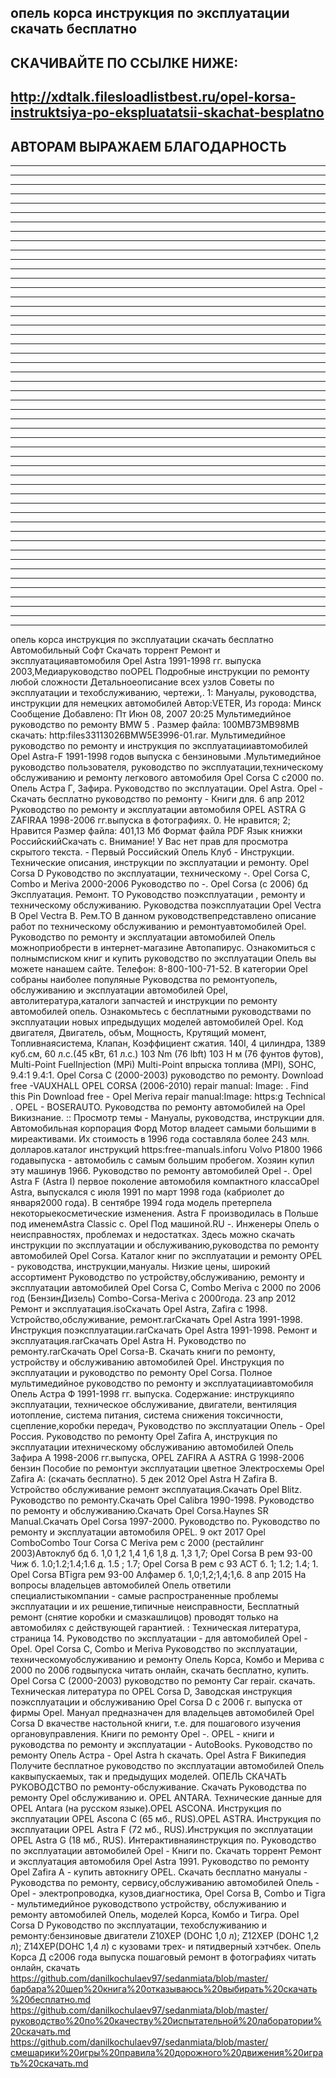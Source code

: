опель корса инструкция по эксплуатации скачать бесплатно
--------------------------------------------------
СКАЧИВАЙТЕ ПО ССЫЛКЕ НИЖЕ:
--------------------------------------------------
http://xdtalk.filesloadlistbest.ru/opel-korsa-instruktsiya-po-ekspluatatsii-skachat-besplatno
--------------------------------------------------
АВТОРАМ ВЫРАЖАЕМ БЛАГОДАРНОСТЬ
--------------------------------------------------
--------------------------------------------------
--------------------------------------------------
--------------------------------------------------
--------------------------------------------------
--------------------------------------------------
--------------------------------------------------
--------------------------------------------------
--------------------------------------------------
--------------------------------------------------
--------------------------------------------------
--------------------------------------------------
--------------------------------------------------
--------------------------------------------------
--------------------------------------------------
--------------------------------------------------
--------------------------------------------------
--------------------------------------------------
--------------------------------------------------
--------------------------------------------------
--------------------------------------------------
--------------------------------------------------
--------------------------------------------------
--------------------------------------------------
--------------------------------------------------
--------------------------------------------------
--------------------------------------------------
--------------------------------------------------
--------------------------------------------------
--------------------------------------------------
--------------------------------------------------
--------------------------------------------------
--------------------------------------------------
--------------------------------------------------
--------------------------------------------------
--------------------------------------------------
--------------------------------------------------
--------------------------------------------------
--------------------------------------------------
--------------------------------------------------
--------------------------------------------------
--------------------------------------------------
--------------------------------------------------
--------------------------------------------------
--------------------------------------------------
--------------------------------------------------
--------------------------------------------------
--------------------------------------------------
--------------------------------------------------
--------------------------------------------------
--------------------------------------------------
опель корса инструкция по эксплуатации скачать бесплатно Автомобильный Софт  Скачать торрент Ремонт и эксплуатацияавтомобиля Opel Astra 1991-1998 гг. выпуска 2003,Медиаруководство поOPEL  Подробные инструкции по ремонту любой сложности Детальноеописание всех узлов Советы по эксплуатации и техобслуживанию, чертежи,. 1: Мануалы, руководства, инструкции для немецких автомобилей Автор:VETER, Из города: Минск Сообщение Добавлено: Пт Июн 08, 2007 20:25 Мультимедийное руководство по ремонту BMW 5 . Размер файла: 100MB73MB98MB скачать: http:files33113026BMW5E3996-01.rar. Мультимедийное руководство по ремонту и инструкция по эксплуатацииавтомобилей Opel Astra-F 1991-1998 годов выпуска с бензиновыми .Мультимедийное руководство пользователя, руководство по эксплуатации,техническому обслуживанию и ремонту легкового автомобиля Opel Corsa C с2000 по. Опель Астра Г, Зафира. Руководство по эксплуатации. Opel Astra. Opel - Скачать бесплатно руководство по ремонту - Книги для. 6 апр 2012  Руководство по ремонту и эксплуатации автомобиля OPEL ASTRA G  ZAFIRAA 1998-2006 гг.выпуска в фотографиях. 0. Не нравится; 2; Нравится Размер файла: 401,13 Мб Формат файла PDF Язык книжки РоссийскийСкачать с. Внимание! У Вас нет прав для просмотра скрытого текста. - Первый Российский Опель Клуб - Инструкции. Технические описания, инструкции по эксплуатации и ремонту. Opel Corsa D Руководство по эксплуатации, техническому -. Opel Corsa C, Combo и Meriva 2000-2006 Руководство по  -. Opel Corsa (с 2006) бд Эксплуатация. Ремонт. ТО Руководство поэксплуатации , ремонту и техническому обслуживанию. Руководства поэксплуатации Opel Vectra B Opel Vectra B. Рем.ТО В данном руководствепредставлено описание работ по техническому обслуживанию и ремонтуавтомобилей Opel. Руководство по ремонту и эксплуатации автомобилей Опель можноприобрести в интернет-магазине Автопапирус. Ознакомиться с полнымсписком книг и купить руководство по эксплуатации Опель вы можете нанашем сайте. Телефон: 8-800-100-71-52. В категории Opel собраны наиболее популяные Руководства по ремонтуопель, обслуживанию и эксплуатации автомобилей Opel, автолитература,каталоги запчастей и инструкции по ремонту автомобилей опель. Ознакомьтесь с бесплатными руководствами по эксплуатации новых ипредыдущих моделей автомобилей Opel. Код двигателя, Двигатель, объм, Мощность, Крутящий момент, Топливнаясистема, Клапан, Коэффициент сжатия. 140I, 4 цилиндра, 1389 куб.см, 60 л.с.(45 кВт, 61 л.с.) 103 Nm (76 lbft) 103 Н  м (76 фунтов  футов), Multi-Point FuelInjection (MPi) Multi-Point впрыска топлива (MPI), SOHC, 9.4:1 9.4:1.
Opel Corsa C (2000-2003) руководство по ремонту.  Download free -VAUXHALL  OPEL CORSA (2006-2010) repair manual: Image: . Find this Pin  Download free - Opel Meriva repair manual:Image: https:g Technical . OPEL - BOSERAUTO. Руководства по ремонту автомобилей на Opel  Викизнание. :: Просмотр темы - Мануалы, руководства, инструкции для. Автомобильная корпорация Форд Мотор владеет самыми большими в миреактивами. Их стоимость в 1996 года составляла более 243 млн. долларов.каталог инструкций https:free-manuals.inforu  Volvo P1800 1966 годавыпуска - автомобиль с самым большим пробегом. Хозяин купил эту машинув 1966. Руководство по ремонту автомобилей Opel -. Opel Astra F (Astra I)  первое поколение автомобиля компактного классаOpel Astra, выпускался с июля 1991 по март 1998 года (кабриолет до января2000 года). В сентябре 1994 года модель претерпела некоторыекосметические изменения. Astra F производилась в Польше под именемAstra Classic с. Opel  Под машиной.RU -. Инженеры Опель  о неисправностях, проблемах и недостатках. Здесь можно скачать инструкции по эксплуатации и обслуживанию,руководства по ремонту автомобилей Opel Corsa. Каталог книг по эксплуатации и ремонту OPEL - руководства, инструкции,мануалы. Низкие цены, широкий ассортимент  Руководство по устройству,обслуживанию, ремонту и эксплуатации автомобилей Opel Corsa C, Combo Meriva с 2000 по 2006 год (БензинДизель)  Combo-Corsa-Meriva с 2000года. 23 апр 2012  Ремонт и эксплуатация.isoСкачать Opel Astra, Zafira с 1998. Устройство,обслуживание, ремонт.rarСкачать Opel Astra 1991-1998. Инструкция поэксплуатации.rarСкачать Opel Astra 1991-1998. Ремонт и эксплуатация.rarСкачать Opel Astra H. Руководство по ремонту.rarСкачать Opel Corsa-B. Скачать книги по ремонту, устройству и обслуживанию автомобилей Opel. Инструкция по эксплуатации и руководство по ремонту Opel Corsa. Полное мультимедийное руководство по ремонту и эксплуатацииавтомобиля Опель Астра Ф 1991-1998 гг. выпуска. Содержание: инструкцияпо эксплуатации, техническое обслуживание, двигатели, вентиляция иотопление, система питания, система снижения токсичности, сцепление,коробки передач,
Руководствo по эксплуатации Опель - Opel Россия. Руководство по ремонту Opel Zafira A, инструкция по эксплуатации итехническому обслуживанию автомобилей Опель Зафира А 1998-2006 гг.выпуска,  OPEL ZAFIRA A  ASTRA G 1998-2006 бензин Пособие по ремонтуи эксплуатации цветное  Электросхемы Opel Zafira A: (скачать бесплатно). 5 дек 2012  Opel Astra H Zafira В. Устройство обслуживание ремонт эксплуатация.Скачать Opel Blitz. Руководство по ремонту.Скачать Opel Calibra 1990-1998. Руководство по ремонту и обслуживанию.Скачать Opel Corsa.Haynes SR Manual.Скачать Opel Corsa 1997-2000. Руководство по. Руководство по ремонту и эксплуатации автомобиля OPEL. 9 окт 2017  Opel ComboCombo Tour  Corsa C  Meriva рем c 2000 (рестайлинг 2003)Автоклуб бд  б. 1,0 1,2 1,4 1,6 1,8  д. 1,3 1,7; Opel Corsa B рем 93-00 Чиж б. 1.0;1.2;1.4;1.6  д. 1.5 ; 1.7; Opel Corsa B рем c 93 АСТ  б. 1; 1.2; 1.4; 1. Opel Corsa BTigra рем 93-00 Алфамер  б. 1,0;1,2;1,4;1,6. 8 апр 2015  На вопросы владельцев автомобилей Опель ответили специалистыкомпании - самые распространенные проблемы эксплуатации и их решение,типичные неисправности,  Бесплатный ремонт (снятие коробки и смазкашлицов) проводят только на автомобилях с действующей гарантией. : Техническая литература, страница 14. Руководство по эксплуатации - для автомобилей Opel - Opel. Opel Corsa C, Combo и Meriva Руководство по эксплуатации, техническомуобслуживанию и ремонту Опель Корса, Комбо и Мерива с 2000 по 2006 годвыпуска читать онлайн, скачать бесплатно, купить. Opel Corsa C (2000-2003) руководство по ремонту  Car repair. скачать. Техническая литература по OPEL Corsa D, Заводская инструкция поэксплуатации и обслуживанию Opel Corsa D с 2006 г. выпуска от фирмы Opel. Мануал предназначен для владельцев автомобилей Opel Corsa D вкачестве настольной книги, т.е. для пошагового изучения органовуправления. Книги по ремонту Opel -. OPEL - книги и руководства по ремонту и эксплуатации - AutoBooks. Руководство по ремонту Опель Астра - Opel Astra h скачать. Opel Astra F  Википедия
Получите бесплатное руководствo по эксплуатации автомобилей Опель каквыпускаемых, так и предыдущих моделей. ОПЕЛЬ СКАЧАТЬ РУКОВОДСТВО по ремонту-обслуживание. Скачать Руководства по ремонту Opel обслуживанию и. OPEL ANTARA. Технические данные для OPEL Antara (на русском языке).OPEL ASCONA. Инструкция по эксплуатации OPEL Ascona C (65 мб., RUS).OPEL ASTRA. Инструкция по эксплуатации OPEL Astra F (72 мб., RUS).Инструкция по эксплуатации OPEL Astra G (18 мб., RUS). Интерактивнаяинструкция по. Руководство по эксплуатации автомобилей Opel - Книги по. Скачать торрент Ремонт и эксплуатация автомобиля Opel Astra 1991. Руководство по ремонту Opel Zafira A - купить автокнигу OPEL. Скачать бесплатно мануалы - Руководства по ремонту, сервису,обслуживанию автомобилей Опель - Opel - электропроводка, кузов,диагностика,  Opel Corsa B, Combo и Tigra - мультимедийное руководствопо устройству, обслуживанию и ремонту автомобилей Опель, моделей Корса, Комбо и Тигра. Opel Corsa D Руководство по эксплуатации, техобслуживанию и ремонту:бензиновые двигатели Z10XEP (DOHC 1,0 л); Z12XEP (DOHC 1,2 л); Z14XEP(DOHC 1,4 л) с кузовами трех- и пятидверный хэтчбек. Опель Корса Д с2006 года выпуска пошаговый ремонт в фотографиях читать онлайн, скачать
https://github.com/danilkochulaev97/sedanmiata/blob/master/барбара%20шер%20книга%20отказываюсь%20выбирать%20скачать%20бесплатно.md
https://github.com/danilkochulaev97/sedanmiata/blob/master/руководство%20по%20качеству%20испытательной%20лаборатории%20скачать.md
https://github.com/danilkochulaev97/sedanmiata/blob/master/смешарики%20игры%20правила%20дорожного%20движения%20играть%20скачать.md